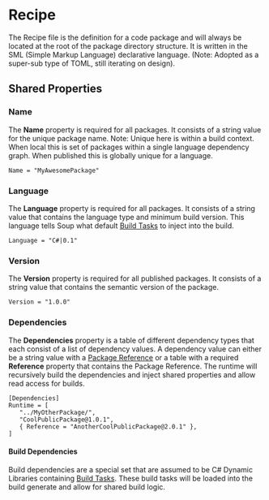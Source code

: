 # Recipe

The Recipe file is the definition for a code package and will always be located at the root of the package directory structure. It is written in the SML (Simple Markup Language) declarative language. (Note: Adopted as a super-sub type of TOML, still iterating on design).

## Shared Properties

### Name
The **Name** property is required for all packages. It consists of a string value for the unique package name. Note: Unique here is within a build context. When local this is set of packages within a single language dependency graph. When published this is globally unique for a language.
```
Name = "MyAwesomePackage"
```

### Language
The **Language** property is required for all packages. It consists of a string value that contains the language type and minimum build version. This language tells Soup what default [Build Tasks](Build-Task.md) to inject into the build.
```
Language = "C#|0.1"
```

### Version
The **Version** property is required for all published packages. It consists of a string value that contains the semantic version of the package.
```
Version = "1.0.0"
```

### Dependencies
The **Dependencies** property is a table of different dependency types that each consist of a list of dependency values. A dependency value can either be a string value with a [Package Reference](Package-Reference.md) or a table with a required **Reference** property that contains the Package Reference. The runtime will recursively build the dependencies and inject shared properties and allow read access for builds.
```
[Dependencies]
Runtime = [
   "../MyOtherPackage/",
   "CoolPublicPackage@1.0.1",
   { Reference = "AnotherCoolPublicPackage@2.0.1" },
]
```

#### Build Dependencies
Build dependencies are a special set that are assumed to be C# Dynamic Libraries containing [Build Tasks](Build-Task.md). These build tasks will be loaded into the build generate and allow for shared build logic.